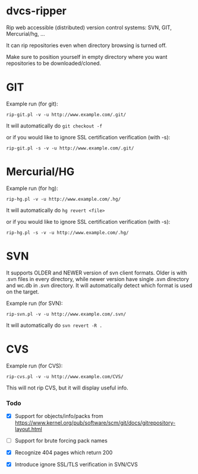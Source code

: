 dvcs-ripper
===========

Rip web accessible (distributed) version control systems: SVN, GIT, Mercurial/hg, ...

It can rip repositories even when directory browsing is turned off. 

Make sure to position yourself in empty directory where you want repositories to be downloaded/cloned.


GIT
===========
Example run (for git):

`rip-git.pl -v -u http://www.example.com/.git/`

It will automatically do `git checkout -f`

or if you would like to ignore SSL certification verification (with -s):

`rip-git.pl -s -v -u http://www.example.com/.git/`

Mercurial/HG
===========
Example run (for hg):

`rip-hg.pl -v -u http://www.example.com/.hg/`

It will automatically do `hg revert <file>`

or if you would like to ignore SSL certification verification (with -s):

`rip-hg.pl -s -v -u http://www.example.com/.hg/`


SVN
===========
It supports OLDER and NEWER version of svn client formats. Older is with .svn files in every directory, while
newer version have single .svn directory and wc.db in .svn directory. It will automatically detect which 
format is used on the target.

Example run (for SVN):

`rip-svn.pl -v -u http://www.example.com/.svn/`

It will automatically do `svn revert -R .`

CVS
===========
Example run (for CVS):

`rip-cvs.pl -v -u http://www.example.com/CVS/`

This will not rip CVS, but it will display useful info.


### Todo
- [x] Support for objects/info/packs from https://www.kernel.org/pub/software/scm/git/docs/gitrepository-layout.html
- [ ] Support for brute forcing pack names 
- [x] Recognize 404 pages which return 200 
- [x] Introduce ignore SSL/TLS verification in SVN/CVS



